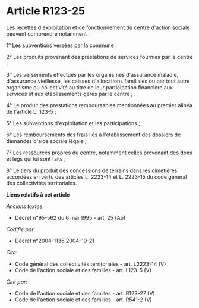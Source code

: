 # Article R123-25

Les recettes d'exploitation et de fonctionnement du centre d'action sociale peuvent comprendre notamment : 

1° Les subventions versées par la commune ; 

2° Les produits provenant des prestations de services fournies par le centre ; 

3° Les versements effectués par les organismes d'assurance maladie, d'assurance vieillesse, les caisses d'allocations
familiales ou par tout autre organisme ou collectivité au titre de leur participation financière aux services et aux
établissements gérés par le centre ; 

4° Le produit des prestations remboursables mentionnées au premier alinéa de l'article L. 123-5 ; 

5° Les subventions d'exploitation et les participations ; 

6° Les remboursements des frais liés à l'établissement des dossiers de demandes d'aide sociale légale ; 

7° Les ressources propres du centre, notamment celles provenant des dons et legs qui lui sont faits ; 

8° Le tiers du produit des concessions de terrains dans les cimetières accordées en vertu des articles L. 2223-14 et L.
2223-15 du code général des collectivités territoriales.

**Liens relatifs à cet article**

_Anciens textes_:

  - Décret n°95-562 du 6 mai 1995 - art. 25 (Ab)

_Codifié par_:

  - Décret n°2004-1136 2004-10-21

_Cite_:

  - Code général des collectivités territoriales - art. L2223-14 (V)
  - Code de l'action sociale et des familles - art. L123-5 (V)

_Cité par_:

  - Code de l'action sociale et des familles - art. R123-27 (V)
  - Code de l'action sociale et des familles - art. R541-2 (V)
